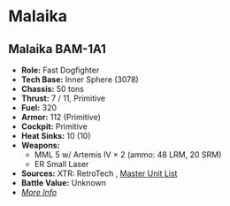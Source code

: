 # Malaika 

## Malaika BAM-1A1 

- **Role:** Fast Dogfighter 
- **Tech Base:** Inner Sphere (3078) 
- **Chassis:** 50 tons 
- **Thrust:** 7 / 11, Primitive 
- **Fuel:** 320 
- **Armor:** 112 (Primitive) 
- **Cockpit:** Primitive 
- **Heat Sinks:** 10 (10) 
- **Weapons:** 
  - MML 5 w/ Artemis IV × 2 (ammo: 48 LRM, 20 SRM) 
  - ER Small Laser 
- **Sources:** XTR: RetroTech , [Master Unit List](http://masterunitlist.info/Unit/Details/4573) 
- **Battle Value:** Unknown 
- [*More Info*](malaika/malaika_bam-1a1.md) 

